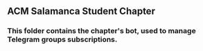 ## ACM Salamanca Student Chapter

### This folder contains the chapter's bot, used to manage Telegram groups subscriptions.